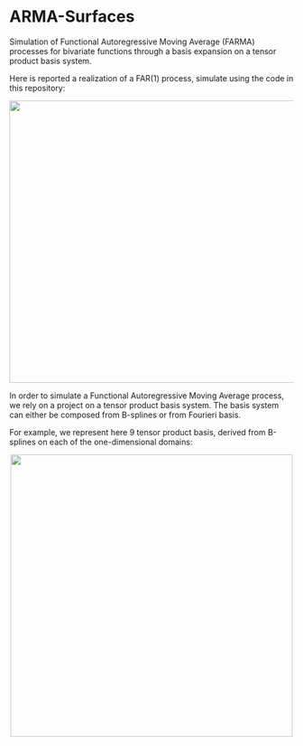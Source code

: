 # ARMA-Surfaces
Simulation of Functional Autoregressive Moving Average (FARMA) processes for bivariate functions through a basis expansion on a tensor product basis system.

Here is reported a realization of a FAR(1) process, simulate using the code in this repository:

<img src="https://github.com/Niccolo-Ajroldi/Functional-ARMA-Process/blob/main/Pics/FAR.gif" width="900" height="500" />

In order to simulate a Functional Autoregressive Moving Average process, we rely on a project on a tensor product basis system.
The basis system can either be composed from B-splines or from Fourieri basis.

For example, we represent here 9 tensor product basis, derived from B-splines on each of the one-dimensional domains:

<p align="center">
  <img src="https://github.com/Niccolo-Ajroldi/Functional-ARMA-Process/blob/main/Pics/Basis_plot.png" width="500" height="500" />
</p>

